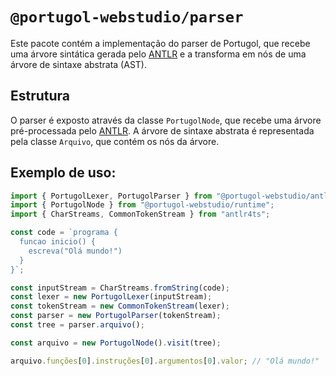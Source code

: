 # `@portugol-webstudio/parser`

Este pacote contém a implementação do parser de Portugol, que recebe uma árvore sintática gerada pelo [ANTLR](https://www.antlr.org/) e a transforma em nós de uma árvore de sintaxe abstrata (AST).

## Estrutura

O parser é exposto através da classe `PortugolNode`, que recebe uma árvore pré-processada pelo [ANTLR](https://www.antlr.org/). A árvore de sintaxe abstrata é representada pela classe `Arquivo`, que contém os nós da árvore.

## Exemplo de uso:

```typescript
import { PortugolLexer, PortugolParser } from "@portugol-webstudio/antlr";
import { PortugolNode } from "@portugol-webstudio/runtime";
import { CharStreams, CommonTokenStream } from "antlr4ts";

const code = `programa {
  funcao inicio() {
    escreva("Olá mundo!")
  }
}`;

const inputStream = CharStreams.fromString(code);
const lexer = new PortugolLexer(inputStream);
const tokenStream = new CommonTokenStream(lexer);
const parser = new PortugolParser(tokenStream);
const tree = parser.arquivo();

const arquivo = new PortugolNode().visit(tree);

arquivo.funções[0].instruções[0].argumentos[0].valor; // "Olá mundo!"
```
